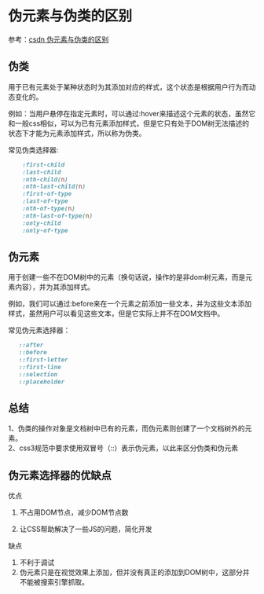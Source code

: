 # 伪元素与伪类的区别

参考：[csdn 伪元素与伪类的区别](https://blog.csdn.net/m0_66983971/article/details/125266952)

## 伪类

用于已有元素处于某种状态时为其添加对应的样式，这个状态是根据用户行为而动态变化的。

例如：当用户悬停在指定元素时，可以通过:hover来描述这个元素的状态，虽然它和一般css相似，可以为已有元素添加样式，但是它只有处于DOM树无法描述的状态下才能为元素添加样式，所以称为伪类。

常见伪类选择器:

```css
    :first-child
    :last-child
    :nth-child(n)
    :nth-last-child(n)
    :first-of-type
    :last-of-type
    :nth-of-type(n)
    :nth-last-of-type(n)
    :only-child
    :only-of-type
```

## 伪元素

用于创建一些不在DOM树中的元素（换句话说，操作的是非dom树元素，而是元素内容），并为其添加样式。

例如，我们可以通过:before来在一个元素之前添加一些文本，并为这些文本添加样式，虽然用户可以看见这些文本，但是它实际上并不在DOM文档中。

常见伪元素选择器：

 ```css
    ::after
    ::before
    ::first-letter
    ::first-line
    ::selection
    ::placeholder
 ```

## 总结

1、伪类的操作对象是文档树中已有的元素，而伪元素则创建了一个文档树外的元素。\
2、css3规范中要求使用双冒号（::）表示伪元素，以此来区分伪类和伪元素

## 伪元素选择器的优缺点

优点

1. 不占用DOM节点，减少DOM节点数

2. 让CSS帮助解决了一些JS的问题，简化开发

缺点

1. 不利于调试
2. 伪元素只是在视觉效果上添加，但并没有真正的添加到DOM树中，这部分并不能被搜索引擎抓取。

